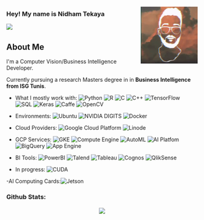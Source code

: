 
<p align=left>  
  <img align=right src="gif.gif"width="150" height="150">
 
</p>

### Hey! My name is Nidham Tekaya


<a href="https://www.linkedin.com/in/nidham-tekaya-786045180//"><img src="https://img.shields.io/badge/linkedin-%230077B5.svg?&style=for-the-badge&logo=linkedin&logoColor=white" height=25></a>
 
<h2 align="left">About Me</h2>
<p align="left">I'm a Computer Vision/Business Intelligence Developer. </p>

<p align="left">Currently pursuing a research Masters degree in in <b>Business Intelligence from ISG Tunis</b>. </p>

- What I mostly work with: ![Python](https://img.shields.io/badge/-Python-3776AB?style=flat-square&logo=Python&logoColor=white)
![R](https://img.shields.io/badge/-R-A8A4A3?style=flat-square&logo=R&logoColor=white)
![C](https://img.shields.io/badge/-C-blue)
![C++](https://img.shields.io/badge/-C%2B%2B-00599C?style=flat-square&logo=C%2B%2B&logoColor=white)
![TensorFlow](https://img.shields.io/badge/-TensorFlow-FF6F00?style=flat-square&logo=TensorFlow&logoColor=white)
![SQL](https://img.shields.io/badge/-SQL-4479A1?style=flat-square&logo=MySQL&logoColor=white)
![Keras](https://img.shields.io/badge/-Keras-red)
![Caffe](https://img.shields.io/badge/-Caffe-gray)
![OpenCV](https://img.shields.io/badge/-OpenCV-red)

- Environments: ![Ubuntu](https://img.shields.io/badge/-Ubuntu-E95420?style=flat-square&logo=ubuntu&logoColor=white)
![NVIDIA DIGITS](https://img.shields.io/badge/NVIDIA-DIGITS-green)
![Docker](https://img.shields.io/badge/Container-Docker-2496ED?style=flat-square&logo=Docker&logoColor=white)

- Cloud Providers: ![Google Cloud Platform](https://img.shields.io/badge/-Google%20Cloud%20Platform-blue)
![Linode](https://img.shields.io/badge/-Linode-yellowgreen)
- GCP Services: ![GKE](https://img.shields.io/badge/-Kubernetes%20Engine-blue)
![Compute Engine](https://img.shields.io/badge/-Compute%20Engine-%2346e0fc)
![AutoML](https://img.shields.io/badge/-AutoML-%23003f54)
![AI Platfom](https://img.shields.io/badge/-AI%20Platfom-%2371b8cf)
![BigQuery](https://img.shields.io/badge/-BigQuery-%2342d0ff)
![App Engine](https://img.shields.io/badge/-App%20Engine-%239fefec)
- BI Tools: ![PowerBI](https://img.shields.io/badge/-PowerBI-yellow)
![Talend](https://img.shields.io/badge/-Talend-brightgreen)
![Tableau](https://img.shields.io/badge/Tableau%20-Software-%2371b8cf)
![Cognos](https://img.shields.io/badge/IBM-Cognos-%239fefec)
![QlikSense](https://img.shields.io/badge/Qlik-Sense-green)

- In progress: ![CUDA](https://img.shields.io/badge/-CUDA-76B900?style=flat-square&logo=nvidia&logoColor=white)

-AI Computing Cards:![Jetson](https://img.shields.io/badge/NVIDIA-Jetson-green)

### Github Stats:

<p align=center>  
  <img align=center src="https://github-readme-stats.vercel.app/api?username=TekayaNidham&show_icons=true&theme=graywhite ">
</p>





